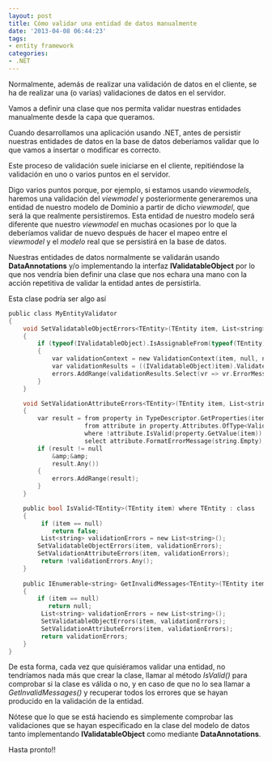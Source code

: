 ```yaml
---
layout: post
title: Cómo validar una entidad de datos manualmente
date: '2013-04-08 06:44:23'
tags:
- entity framework
categories:
- .NET
---
```



Normalmente, además de realizar una validación de datos en el cliente, se ha de realizar una (o varias) validaciones de datos en el servidor.

Vamos a definir una clase que nos permita validar nuestras entidades manualmente desde la capa que queramos.

Cuando desarrollamos una aplicación usando .NET, antes de persistir nuestras entidades de datos en la base de datos deberíamos validar que lo que vamos a insertar o modificar es correcto.

Este proceso de validación suele iniciarse en el cliente, repitiéndose la validación en uno o varios puntos en el servidor.

Digo varios puntos porque, por ejemplo, si estamos usando *viewmodels*, haremos una validación del *viewmodel* y posteriormente generaremos una entidad de nuestro modelo de Dominio a partir de dicho *viewmodel*, que será la que realmente persistiremos. Esta entidad de nuestro modelo será diferente que nuestro *viewmodel* en muchas ocasiones por lo que la deberíamos validar de nuevo después de hacer el mapeo entre el *viewmodel* y el *modelo* real que se persistirá en la base de datos.

Nuestras entidades de datos normalmente se validarán usando **DataAnnotations** y/o implementando la interfaz **IValidatableObject** por lo que nos vendría bien definir una clase que nos echara una mano con la acción repetitiva de validar la entidad antes de persistirla.

Esta clase podría ser algo así

```c
public class MyEntityValidator     
{
    void SetValidatableObjectErrors<TEntity>(TEntity item, List<string> errors) where TEntity : class
    {
        if (typeof(IValidatableObject).IsAssignableFrom(typeof(TEntity)))
        {
            var validationContext = new ValidationContext(item, null, null);
            var validationResults = ((IValidatableObject)item).Validate(validationContext);
            errors.AddRange(validationResults.Select(vr => vr.ErrorMessage));
        }
    }

    void SetValidationAttributeErrors<TEntity>(TEntity item, List<string> errors) where TEntity : class
    {
        var result = from property in TypeDescriptor.GetProperties(item).Cast<PropertyDescriptor>()
                     from attribute in property.Attributes.OfType<ValidationAttribute>()
                     where !attribute.IsValid(property.GetValue(item))
                     select attribute.FormatErrorMessage(string.Empty);
        if (result != null
            &amp;&amp;
            result.Any())
        {
            errors.AddRange(result);
        }
    }

    public bool IsValid<TEntity>(TEntity item) where TEntity : class
    {
         if (item == null)
            return false;
         List<string> validationErrors = new List<string>();
        SetValidatableObjectErrors(item, validationErrors);
        SetValidationAttributeErrors(item, validationErrors);
         return !validationErrors.Any();
    }
		
    public IEnumerable<string> GetInvalidMessages<TEntity>(TEntity item) where TEntity : class
    {
        if (item == null)
           return null;
         List<string> validationErrors = new List<string>();
         SetValidatableObjectErrors(item, validationErrors);
         SetValidationAttributeErrors(item, validationErrors);
         return validationErrors;
    }
}
```

De esta forma, cada vez que quisiéramos validar una entidad, no tendríamos nada más que crear la clase, llamar al método *IsValid()* para comprobar si la clase es válida o no, y en caso de que no lo sea llamar a *GetInvalidMessages()* y recuperar todos los errores que se hayan producido en la validación de la entidad.

Nótese que lo que se está haciendo es simplemente comprobar las validaciones que se hayan especificado en la clase del modelo de datos tanto implementando **IValidatableObject** como mediante **DataAnnotations**.

Hasta pronto!!


